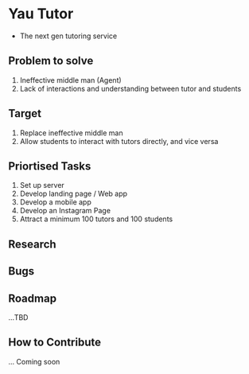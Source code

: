 # Yau Tutor 

- The next gen tutoring service

## Problem to solve

1. Ineffective middle man (Agent) 
2. Lack of interactions and understanding between tutor and students


## Target

1. Replace ineffective middle man
2. Allow students to interact with tutors directly, and vice versa

## Priortised Tasks

1. Set up server
2. Develop landing page / Web app
3. Develop a mobile app
4. Develop an Instagram Page
5. Attract a minimum 100 tutors and 100 students

## Research




## Bugs



## Roadmap
...TBD


## How to Contribute
... Coming soon
